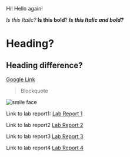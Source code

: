 Hi!
Hello again!

*Is this Italic?*
**Is this bold**?
**_Is this Italic and bold?_**
# Heading? 
## Heading difference?
[Google Link](https://www.google.com/)
> Blockquote


![smile face](https://www.pinterest.com/pin/692921092647043942/)

Link to lab report1:
[Lab Report 1](LabReport1/lab-report-1-week-2.md)

Link to lab report2
[Lab Report 2](LabReport2/lab-report-2-week-4.md)

Link to lab report3
[Lab Report 3](LabReport3/lab-report-3-week-6.md)

Link to lab report4
[Lab Report 4](LabReport4/lab-report-4-week-8.md)
